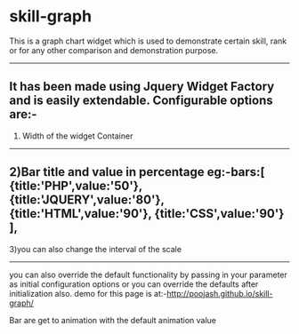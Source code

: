 skill-graph
===========
This is a graph chart widget which is used to demonstrate certain skill, rank or for any other comparison and demonstration purpose.

----------------------------------------------------------------------------------------------------------
It has been made using Jquery Widget Factory and is easily extendable.
Configurable options are:-
----------------------------------------------------------------------------------------------------------
1) Width of the widget Container
----------------------------------------------------------------------------------------------------------
2)Bar title and value in percentage 
      eg:-bars:[
					{title:'PHP',value:'50'},
					{title:'JQUERY',value:'80'},
					{title:'HTML',value:'90'},
					{title:'CSS',value:'90'}
				],
----------------------------------------------------------------------------------------------------------
3)you can also change the interval of the scale

---------------------------------------------------------------------------------------------------------- 

you can also override the default functionality by passing in your parameter as initial configuration options or you can override the defaults after initialization also. 
demo for this page is at:-http://poojash.github.io/skill-graph/

Bar are get to animation with the default animation value

